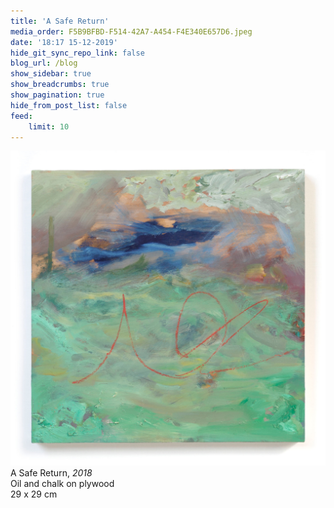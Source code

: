 ```yaml
---
title: 'A Safe Return'
media_order: F5B9BFBD-F514-42A7-A454-F4E340E657D6.jpeg
date: '18:17 15-12-2019'
hide_git_sync_repo_link: false
blog_url: /blog
show_sidebar: true
show_breadcrumbs: true
show_pagination: true
hide_from_post_list: false
feed:
    limit: 10
---
```


![](F5B9BFBD-F514-42A7-A454-F4E340E657D6.jpeg)  
A Safe Return, _2018_  
Oil and chalk on plywood  
29 x 29 cm